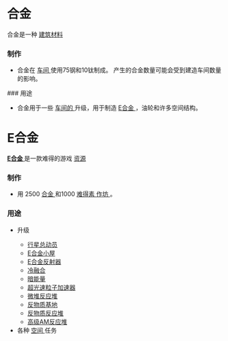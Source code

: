 # 合金
合金是一种
    <a href="#Resources">
          建筑材料
    </a>
### 制作
<ul>
      <li>
            合金在
        <a href="#workshop">
              车间
        </a>
            使用75钢和10钛制成。
            产生的合金数量可能会受到建造车间数量的影响。
      </li>
    </ul>
### 用途
 <ul>
      <li>
            合金用于一些
        <a href="#workshop">
              车间的
        </a>
            升级，用于制造
        <a href="index.html?file=003-资源大全/33-合金#E合金">
              E合金
        </a>
            ，油轮和许多空间结构。
      </li>
</ul>

# E合金
 <strong>
      <a href="#workshop#Eludium">
            E合金
      </a>
    </strong>
        是一款难得的游戏
    <a href="#Resources">
          资源
    </a>
    
### 制作

<ul>
      <li>
            用
            2500
          <a href="#alloy">
              合金
          </a>
            和1000
          <a href="#unobtainium">
              难得素
          </a>
        <a href="#workshop">
              作坊
        </a>
            。
        <a href="#alloy">
        </a>
        <a href="#unobtainium">
        </a>
      </li>
</ul>

### 用途
<ul>
      <li>
            升级
      </li>
      <ul>
        <li>
          <a href="#workshop#Planet_Busters">
                行星总动员
          </a>
        </li>
        <li>
          <a href="#workshop#Eludium_Huts">
                E合金小屋
          </a>
        </li>
        <li>
          <a href="#workshop#Eludium_Reflectors">
               E合金反射器
          </a>
        </li>
        <li>
          <a href="#workshop#Cold_Fusion">
                冷融合
          </a>
        </li>
        <li>
          <a href="#workshop#Dark_Energy">
                暗能量
          </a>
        </li>
        <li>
          <a href="#workshop#Tachyon_Accelerators">
               超光速粒子加速器
          </a>
        </li>
        <li>
          <a href="#workshop#Microwarp_Reactors">
                微堆反应堆
          </a>
        </li>
        <li>
          <a href="#workshop#Antimatter_Bases">
                反物质基地
          </a>
        </li>
        <li>
          <a href="#workshop#Antimatter_Reactors">
                反物质反应堆
          </a>
        </li>
        <li>
          <a href="#workshop#Advanced_AM_Reactors">
                高级AM反应堆
          </a>
        </li>
      </ul>
      <li>
            各种
        <a href="#Space">
              空间
        </a>
            任务
      </li>
    </ul>